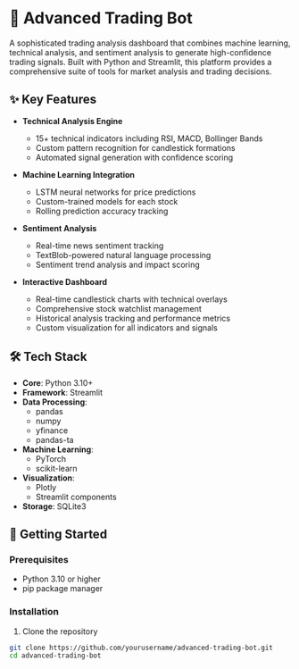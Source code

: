 # 🤖 Advanced Trading Bot

A sophisticated trading analysis dashboard that combines machine learning, technical analysis, and sentiment analysis to generate high-confidence trading signals. Built with Python and Streamlit, this platform provides a comprehensive suite of tools for market analysis and trading decisions.

## ✨ Key Features

- **Technical Analysis Engine**
  - 15+ technical indicators including RSI, MACD, Bollinger Bands
  - Custom pattern recognition for candlestick formations
  - Automated signal generation with confidence scoring

- **Machine Learning Integration**
  - LSTM neural networks for price predictions
  - Custom-trained models for each stock
  - Rolling prediction accuracy tracking

- **Sentiment Analysis**
  - Real-time news sentiment tracking
  - TextBlob-powered natural language processing
  - Sentiment trend analysis and impact scoring

- **Interactive Dashboard**
  - Real-time candlestick charts with technical overlays
  - Comprehensive stock watchlist management
  - Historical analysis tracking and performance metrics
  - Custom visualization for all indicators and signals

## 🛠️ Tech Stack

- **Core**: Python 3.10+
- **Framework**: Streamlit
- **Data Processing**: 
  - pandas
  - numpy
  - yfinance
  - pandas-ta
- **Machine Learning**: 
  - PyTorch
  - scikit-learn
- **Visualization**: 
  - Plotly
  - Streamlit components
- **Storage**: SQLite3

## 🚀 Getting Started

### Prerequisites

- Python 3.10 or higher
- pip package manager

### Installation

1. Clone the repository
```bash
git clone https://github.com/yourusername/advanced-trading-bot.git
cd advanced-trading-bot
